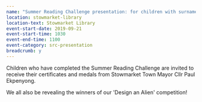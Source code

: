 ```yaml
---
name: "Summer Reading Challenge presentation: for children with surnames beginning K-Z"
location: stowmarket-library
location-text: Stowmarket Library
event-start-date: 2019-09-21
event-start-time: 1030
event-end-time: 1100
event-category: src-presentation
breadcrumb: y
---
```


Children who have completed the Summer Reading Challenge are invited to receive their certificates and medals from Stowmarket Town Mayor Cllr Paul Ekpenyong.

We all also be revealing the winners of our 'Design an Alien' competition!
